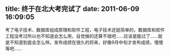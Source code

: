 title: 终于在北大考完试了
date: 2011-06-09 16:09:05
---

考了电子技术、数据库组成原理和软件工程，电子技术还挺简单的，数据库和软件工程没考过所以也不知道会怎么用，自觉做的还算不错吧……应该是能过了……就是不知道到底会怎么样。发布成绩在很久的将来，好像9月中旬才发布成绩，慢慢等吧……